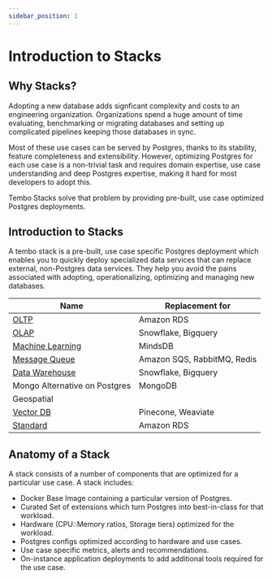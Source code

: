 ```yaml
---
sidebar_position: 1
---
```


# Introduction to Stacks

## Why Stacks?

Adopting a new database adds signficant complexity and costs to an engineering organization. Organizations spend a huge amount of time evaluating, benchmarking or migrating databases and setting up complicated pipelines keeping those databases in sync.

Most of these use cases can be served by Postgres, thanks to its stability, feature completeness and extensibility. However, optimizing Postgres for each use case is a non-trivial task and requires domain expertise, use case understanding and deep Postgres expertise, making it hard for most developers to adopt this.

Tembo Stacks solve that problem by providing pre-built, use case optimized Postgres deployments.

## Introduction to Stacks

A tembo stack is a pre-built, use case specific Postgres deployment which enables you to quickly deploy specialized data services that can replace external, non-Postgres data services. They help you avoid the pains associated with adopting, operationalizing, optimizing and managing new databases.

|Name|Replacement for|
|----|---------------|
|[OLTP](oltp.md)| Amazon RDS |
|[OLAP](olap.md)| Snowflake, Bigquery |
|[Machine Learning](machine-learning.md)| MindsDB |
|[Message Queue](message-queue.md)| Amazon SQS, RabbitMQ, Redis |
|[Data Warehouse](datawarehouse.md)| Snowflake, Bigquery |
|Mongo Alternative on Postgres| MongoDB | 
|Geospatial|  | 
|[Vector DB](vector-db.md)| Pinecone, Weaviate |
|[Standard](standard.md)| Amazon RDS |

## Anatomy of a Stack

A stack consists of a number of components that are optimized for a particular use case. A stack includes:

* Docker Base Image containing a particular version of Postgres.
* Curated Set of extensions which turn Postgres into best-in-class for that workload.
* Hardware (CPU::Memory ratios, Storage tiers) optimized for the workload.
* Postgres configs optimized according to hardware and use cases.
* Use case specific metrics, alerts and recommendations.
* On-instance application deployments to add additional tools required for the use case.

